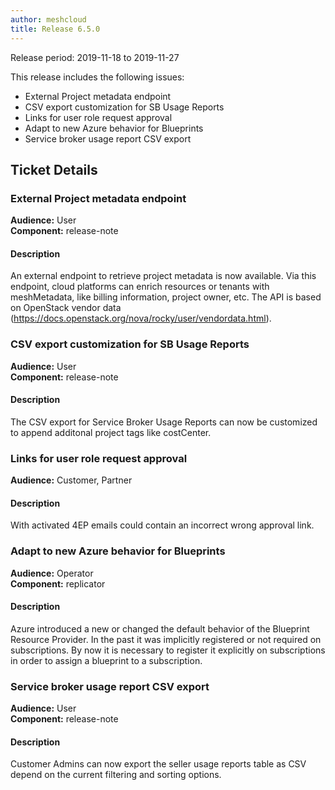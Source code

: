 ```yaml
---
author: meshcloud
title: Release 6.5.0
---
```


Release period: 2019-11-18 to 2019-11-27

This release includes the following issues:
* External Project metadata endpoint
* CSV export customization for SB Usage Reports
* Links for user role request approval
* Adapt to new Azure behavior for Blueprints
* Service broker usage report CSV export
<!--truncate-->

## Ticket Details
### External Project metadata endpoint
**Audience:** User<br>**Component:** release-note


#### Description
An external endpoint to retrieve project metadata is now available. Via this endpoint, cloud platforms
can enrich resources or tenants with meshMetadata, like billing information, project owner, etc. The API
is based on OpenStack vendor data (https://docs.openstack.org/nova/rocky/user/vendordata.html).

### CSV export customization for SB Usage Reports
**Audience:** User<br>**Component:** release-note


#### Description
The CSV export for Service Broker Usage Reports can now be customized to append additonal project tags like costCenter.

### Links for user role request approval
**Audience:** Customer, Partner<br>

#### Description
With activated 4EP emails could contain an incorrect wrong approval link.

### Adapt to new Azure behavior for Blueprints
**Audience:** Operator<br>**Component:** replicator


#### Description
Azure introduced a new or changed the default behavior of the Blueprint Resource Provider. In the past it was
implicitly registered or not required on subscriptions. By now it is necessary to register it explicitly on
subscriptions in order to assign a blueprint to a subscription.

### Service broker usage report CSV export
**Audience:** User<br>**Component:** release-note


#### Description
Customer Admins can now export the seller usage reports table as CSV depend on the current filtering and sorting options.

